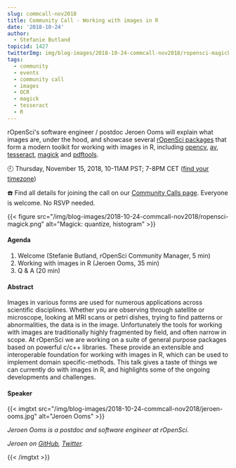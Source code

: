 ```yaml
---
slug: commcall-nov2018
title: Community Call - Working with images in R
date: '2018-10-24'
author:
  - Stefanie Butland
topicid: 1427
twitterImg: img/blog-images/2018-10-24-commcall-nov2018/ropensci-magick.png
tags:
  - community
  - events
  - community call
  - images
  - OCR
  - magick
  - tesseract
  - R
---
```

rOpenSci's software engineer / postdoc Jeroen Ooms will explain what images are, under the hood, and showcase several [rOpenSci packages](/packages/) that form a modern toolkit for working with images in R, including [opencv](https://github.com/ropenscilabs/opencv), [av](https://github.com/ropensci/av), [tesseract](https://github.com/ropensci/tesseract), [magick](https://github.com/ropensci/magick) and [pdftools](https://github.com/ropensci/pdftools).

🕘 Thursday, November 15, 2018, 10-11AM PST; 7-8PM CET ([find your timezone](https://www.timeanddate.com/worldclock/fixedtime.html?msg=rOpenSci+Community+Call+-+Working+with+images+in+R&iso=20181115T10&p1=791&ah=1))

☎️ Find all details for joining the call on our [Community Calls page](https://communitycalls.ropensci.org/#next-call).
Everyone is welcome. No RSVP needed.


{{< figure src="/img/blog-images/2018-10-24-commcall-nov2018/ropensci-magick.png" alt="Magick: quantize, histogram" >}}


#### Agenda

1. Welcome (Stefanie Butland, rOpenSci Community Manager, 5 min)
2. Working with images in R (Jeroen Ooms, 35 min)
4. Q & A (20 min)

#### Abstract
Images in various forms are used for numerous applications across scientific disciplines. Whether you are observing through satellite or microscope, looking at MRI scans or petri dishes, trying to find patterns or abnormalities, the data is in the image. Unfortunately the tools for working with images are traditionally highly fragmented by field, and often narrow in scope. At rOpenSci we are working on a suite of general purpose packages based on powerful c/c++ libraries. These provide an extensible and interoperable foundation for working with images in R, which can be used to implement domain specific-methods. This talk gives a taste of things we can currently do with images in R, and highlights some of the ongoing developments and challenges.

#### Speaker

{{< imgtxt src="/img/blog-images/2018-10-24-commcall-nov2018/jeroen-ooms.jpg" alt="Jeroen Ooms" >}}

_Jeroen Ooms is a postdoc and software engineer at rOpenSci._ 

_Jeroen on [GitHub](https://github.com/jeroen), [Twitter](https://twitter.com/opencpu)._

{{< /imgtxt >}}

